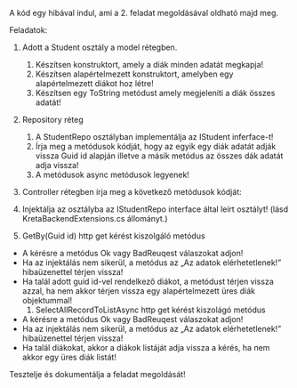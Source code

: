 A kód egy hibával indul, ami a 2. feladat megoldásával oldható majd meg.

Feladatok:

1. Adott a Student osztály a model rétegben.
   1. Készítsen konstruktort, amely a diák minden adatát megkapja!
   1. Készítsen alapértelmezett konstruktort, amelyben egy alapértelmezett diákot hoz létre!
   1. Készítsen egy ToString metódust amely megjeleníti a diák összes adatát!
1. Repository réteg
   1. A StudentRepo osztályban implementálja az IStudent inferface-t!
   1. Írja meg a metódusok kódját, hogy az egyik egy diák adatát adják vissza Guid  id alapján illetve a másik metódus az összes dák adatát adja vissza!
   1. A metódusok async metódusok legyenek!
1. Controller rétegben írja meg a következő metódusok kódját:
1. Injektálja az osztályba az IStudentRepo interface által leírt osztályt! (lásd KretaBackendExtensions.cs állományt.)

1. GetBy(Guid id) http get kérést kiszolgáló metódus
- A kérésre a metódus Ok vagy BadReuqest válaszokat adjon!
- Ha az injektálás nem sikerül, a metódus az „Az adatok elérhetetlenek!” hibaüzenettel térjen vissza!
- Ha talál adott guid id-vel rendelkező diákot, a metódust térjen vissza azzal, ha nem akkor térjen vissza egy alapértelmezett üres diák objektummal!
  1. SelectAllRecordToListAsync http get kérést kiszolágó metódus
- A kérésre a metódus Ok vagy BadReuqest válaszokat adjon!
- Ha az injektálás nem sikerül, a metódus az „Az adatok elérhetetlenek!” hibaüzenettel térjen vissza!
- Ha talál diákokat, akkor a diákok listáját adja vissza a kérés, ha nem akkor egy üres diák listát!

Tesztelje és dokumentálja a feladat megoldását!
